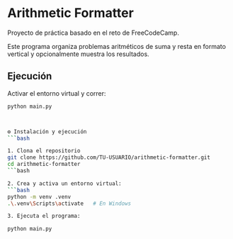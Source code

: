 # Arithmetic Formatter

Proyecto de práctica basado en el reto de FreeCodeCamp.

Este programa organiza problemas aritméticos de suma y resta en formato vertical y opcionalmente muestra los resultados.

## Ejecución

Activar el entorno virtual y correr:

```bash
python main.py



⚙️ Instalación y ejecución
```bash

1. Clona el repositorio
git clone https://github.com/TU-USUARIO/arithmetic-formatter.git
cd arithmetic-formatter
```bash

2. Crea y activa un entorno virtual:
```bash
python -m venv .venv
.\.venv\Scripts\activate   # En Windows

3. Ejecuta el programa:

python main.py




